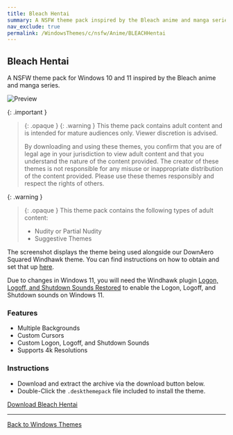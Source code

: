 ```yaml
---
title: Bleach Hentai
summary: A NSFW theme pack inspired by the Bleach anime and manga series
nav_exclude: true
permalink: /WindowsThemes/c/nsfw/Anime/BLEACHHentai
---
```


## Bleach Hentai

A NSFW theme pack for Windows 10 and 11 inspired by the Bleach anime and manga series.

![Preview](https://gitlab.com/the-back-room/deskthemepacks/nsfw/bleach-hentai/-/raw/main/Extras/Preview.bmp)

{: .important }
> {: .opaque }
> {: .warning }
> This theme pack contains adult content and is intended for mature audiences only. Viewer discretion is advised.
> 
> By downloading and using these themes, you confirm that you are of legal age in your jurisdiction to view adult content and that you understand the nature of the content provided. The creator of these themes is not responsible for any misuse or inappropriate distribution of the content provided. Please use these themes responsibly and respect the rights of others. 

{: .warning }
> {: .opaque }
> This theme pack contains the following types of adult content:
> 
> - Nudity or Partial Nudity
> - Suggestive Themes

The screenshot displays the theme being used alongside our DownAero Squared Windhawk theme. You can find instructions on how to obtain and set that up [here](/WindowsThemes/c/windhawk/DownAeroSquared).

Due to changes in Windows 11, you will need the Windhawk plugin [Logon, Logoff, and Shutdown Sounds Restored](https://windhawk.net/mods/logon-logoff-shutdown-sounds) to enable the Logon, Logoff, and Shutdown sounds on Windows 11.

### Features

- Multiple Backgrounds
- Custom Cursors
- Custom Logon, Logoff, and Shutdown Sounds
- Supports 4k Resolutions

### Instructions

- Download and extract the archive via the download button below.
- Double-Click the `.deskthemepack` file included to install the theme.

<a href="https://gitlab.com/the-back-room/deskthemepacks/nsfw/bleach-hentai/-/archive/main/bleach-hentai-main.zip" class="btn btn--primary btn--lg" target="_blank" rel="noopener noreferrer">Download Bleach Hentai</a>

---

<a href="/WindowsThemes" class="btn btn--secondary btn--sm">Back to Windows Themes</a>
